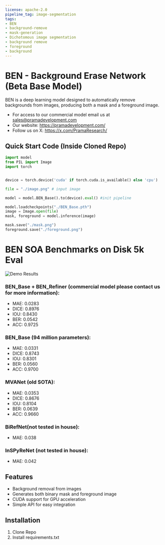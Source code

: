 ```yaml
---
license: apache-2.0
pipeline_tag: image-segmentation
tags:
- BEN
- background-remove
- mask-generation
- Dichotomous image segmentation
- background remove
- foreground
- background
---
```


# BEN - Background Erase Network (Beta Base Model)

BEN is a deep learning model designed to automatically remove backgrounds from images, producing both a mask and a foreground image. 
- For access to our commercial model email us at sales@pramadevelopment.com
- Our website: https://pramadevelopment.com/
- Follow us on X: https://x.com/PramaResearch/


## Quick Start Code (Inside Cloned Repo)

```python
import model
from PIL import Image
import torch


device = torch.device('cuda' if torch.cuda.is_available() else 'cpu')

file = "./image.png" # input image

model = model.BEN_Base().to(device).eval() #init pipeline

model.loadcheckpoints("./BEN_Base.pth")
image = Image.open(file)
mask, foreground = model.inference(image)

mask.save("./mask.png")
foreground.save("./foreground.png")
```

# BEN SOA Benchmarks on Disk 5k Eval

![Demo Results](demo.jpg)


### BEN_Base + BEN_Refiner (commercial model please contact us for more information):
- MAE: 0.0283
- DICE: 0.8976
- IOU: 0.8430
- BER: 0.0542
- ACC: 0.9725

### BEN_Base (94 million parameters):
- MAE: 0.0331
- DICE: 0.8743
- IOU: 0.8301
- BER: 0.0560
- ACC: 0.9700

### MVANet (old SOTA):
- MAE: 0.0353
- DICE: 0.8676
- IOU: 0.8104
- BER: 0.0639
- ACC: 0.9660


### BiRefNet(not tested in house):
- MAE: 0.038


### InSPyReNet (not tested in house):
- MAE: 0.042



## Features
- Background removal from images
- Generates both binary mask and foreground image
- CUDA support for GPU acceleration
- Simple API for easy integration

## Installation
1. Clone Repo
2. Install requirements.txt
